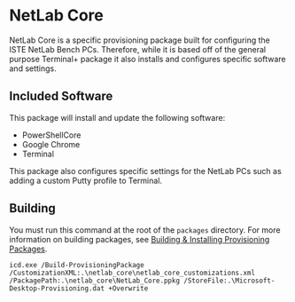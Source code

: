 # NetLab Core

NetLab Core is a specific provisioning package built for configuring the ISTE NetLab Bench PCs.
Therefore, while it is based off of the general purpose Terminal+ package it also installs and
configures specific software and settings.

## Included Software

This package will install and update the following software:

* PowerShellCore
* Google Chrome
* Terminal

This package also configures specific settings for the NetLab PCs such as adding a custom Putty
profile to Terminal.

## Building

You must run this command at the root of the `packages` directory.
For more information on building packages, see [Building & Installing Provisioning Packages](../../README.md#building--installing-provisioning-packages).

```
icd.exe /Build-ProvisioningPackage /CustomizationXML:.\netlab_core\netlab_core_customizations.xml /PackagePath:.\netlab_core\NetLab_Core.ppkg /StoreFile:.\Microsoft-Desktop-Provisioning.dat +Overwrite
```